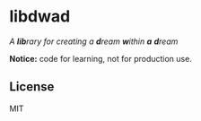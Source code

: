 libdwad
=======

_A **lib**rary for creating a **d**ream **w**ithin **a** **d**ream_

**Notice:** code for learning, not for production use.

License
-------

MIT
